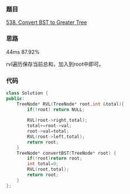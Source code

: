 ### 题目
[538. Convert BST to Greater Tree](https://leetcode-cn.com/problems/convert-bst-to-greater-tree/submissions/)
### 思路
44ms 87.92%

rvl遍历保存当前总和，加入到root中即可。
### 代码
```c++
class Solution {
public:
    TreeNode* RVL(TreeNode* root,int &total){
        if(!root) return NULL;
        
        RVL(root->right,total);
        total+=root->val;
        root->val=total;
        RVL(root->left,total);
        return root;
    }
    TreeNode* convertBST(TreeNode* root) {
        if(!root)return root;
        int total=0;
        RVL(root,total);
        return root;
    }
};
```

